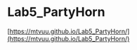 # Lab5_PartyHorn
[https://mtvuu.github.io/Lab5_PartyHorn/](https://mtvuu.github.io/Lab5_PartyHorn/)
